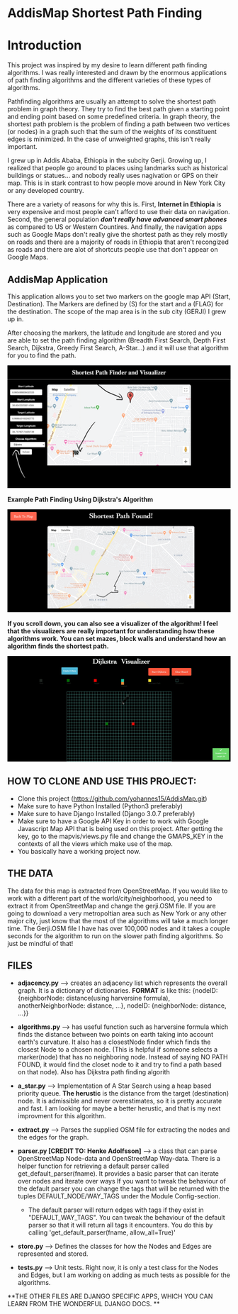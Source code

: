 # AddisMap Shortest Path Finding 

# Introduction

This project was inspired by my desire to learn different path finding algorithms. I was really interested and drawn by the enormous applications of path finding algorithms and the different varieties of these types of algorithms.

Pathfinding algorithms are usually an attempt to solve the shortest path problem in graph theory. They try to find the best path given a starting point and ending point based on some predefined criteria. In graph theory, the shortest path problem is the problem of finding a path between two vertices (or nodes) in a graph such that the sum of the weights of its constituent edges is minimized. In the case of unweighted graphs, this isn't really important.

I grew up in Addis Ababa, Ethiopia in the subcity Gerji. Growing up, I realized that people go around to places using landmarks such as historical buildings or statues... and nobody really uses nagivation or GPS on their map. This is in stark contrast to how people move around in New York City or any developed country. 

There are a variety of reasons for why this is. First, **Internet in Ethiopia** is very expensive and most people can't afford to use their data on navigation. Second, the general population ***don't really have advanced smart phones*** as compared to US or Western Countires. And finally, the navigation apps such as Google Maps don't really give the shortest path as they rely mostly on roads and there are a majority of roads in Ethiopia that aren't recongized as roads and there are alot of shortcuts people use that don't appear on Google Maps.

## AddisMap Application

This application allows you to set two markers on the google map API (Start, Destination). The Markers are defined by (S) for the start and a (FLAG) for the destination. The scope of the map area is in the sub city (GERJI) I grew up in. 

After choosing the markers, the latitude and longitude are stored and you are able to set the path finding algorithm (Breadth First Search, Depth First Search, Dijkstra, Greedy First Search, A-Star...) and it will use that algorithm for you to find the path.

![](images/frontpage.png)

**Example Path Finding Using Dijkstra's Algorithm**

![](images/path.png)

**If you scroll down, you can also see a visualizer of the algorithm! I feel that the visualizers are really important for understanding how these algorithms work. You can set mazes, block walls and understand how an algorithm finds the shortest path.**

![](images/visualizer.gif)

## HOW TO CLONE AND USE THIS PROJECT:

* Clone this project (https://github.com/yohannes15/AddisMap.git)
* Make sure to have Python Installed (Python3 preferably)
* Make sure to have Django Installed (Django 3.0.7 preferably)
* Make sure to have a Google API Key in order to work with Google Javascript Map API that is being used on this project. After getting the key, go to the mapvis/views.py file and change the GMAPS_KEY in the contexts of all the views which make use of the map.
* You basically have a working project now.

## THE DATA

The data for this map is extracted from OpenStreetMap. If you would like to work with a different part of the world/city/neighborhood, you need to extract it from OpenStreetMap and change the gerji.OSM file. If you are going to download a very metropoltian area such as New York or any other major city, just know that the most of the algorithms will take a much longer time. The Gerji.OSM file I have has over 100,000 nodes and it takes a couple seconds for the algorithm to run on the slower path finding algorithms. So just be mindful of that!

## FILES

* **adjacency.py** --> creates an adjacency list which represents the overall graph. It is a dictionary of dictionaries. 
**FORMAT** is like this: {nodeID: {neighborNode: distance(using harversine formula), anotherNeighborNode: distance, ...}, nodeID: {neighborNode: distance, ...}}

* **algorithms.py** --> has useful function such as harversine formula which finds the distance between two points on earth taking into account earth's curvature. It also has a closestNode finder which finds the closest Node to a chosen node. (This is helpful if someone selects a marker(node) that has no neighboring node. Instead of saying NO PATH FOUND, it would find the closet node to it and try to find a path based on that node). Also has Dijkstra path finding algorith

* **a_star.py** --> Implementation of A Star Search using a heap based priority queue. **The herustic** is the distance from the target (destination) node. It is admissible and never overestimates, so it is pretty accurate and fast. I am looking for maybe a better herustic, and that is my next improvment for this algorithm.

* **extract.py** --> Parses the supplied OSM file for extracting the nodes and the edges for the graph. 

* **parser.py [CREDIT TO: Henke Adolfsson]** --> a class that can parse OpenStreetMap Node-data and OpenStreetMap Way-data. There is a helper function for retrieving a default parser called get_default_parser(fname). It provides a basic parser that can iterate over nodes and iterate over ways If you want to tweak the behaviour of the default parser you can change the tags that will be returned with the tuples DEFAULT_NODE/WAY_TAGS under the Module Config-section. 

  * The default parser will return edges with tags if they exist in "DEFAULT_WAY_TAGS". You can tweak the behaviour of the default parser so that it will return
  all tags it encounters. You do this by calling 'get_default_parser(fname, allow_all=True)'
  
* **store.py** --> Defines the classes for how the Nodes and Edges are represented and stored.

* **tests.py** --> Unit tests. Right now, it is only a test class for the Nodes and Edges, but I am working on adding as much tests as possible for the algorithms.

**THE OTHER FILES ARE DJANGO SPECIFIC APPS, WHICH YOU CAN LEARN FROM THE WONDERFUL DJANGO DOCS. **


















